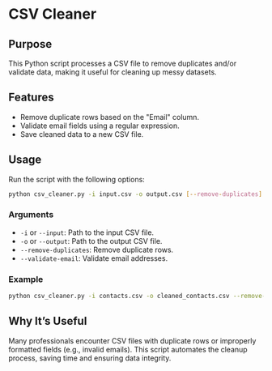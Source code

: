 # CSV Cleaner

## Purpose
This Python script processes a CSV file to remove duplicates and/or validate data, making it useful for cleaning up messy datasets.

## Features
- Remove duplicate rows based on the "Email" column.
- Validate email fields using a regular expression.
- Save cleaned data to a new CSV file.

## Usage
Run the script with the following options:
```bash
python csv_cleaner.py -i input.csv -o output.csv [--remove-duplicates] [--validate-email]
```

### Arguments
- `-i` or `--input`: Path to the input CSV file.
- `-o` or `--output`: Path to the output CSV file.
- `--remove-duplicates`: Remove duplicate rows.
- `--validate-email`: Validate email addresses.

### Example
```bash
python csv_cleaner.py -i contacts.csv -o cleaned_contacts.csv --remove-duplicates --validate-email
```

## Why It’s Useful
Many professionals encounter CSV files with duplicate rows or improperly formatted fields (e.g., invalid emails). This script automates the cleanup process, saving time and ensuring data integrity.
